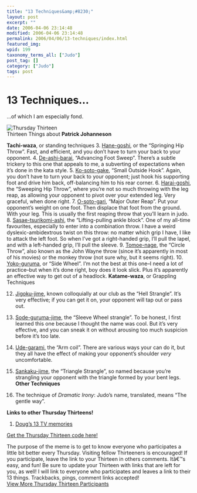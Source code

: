 ```yaml
---
title: "13 Techniques&amp;#8230;"
layout: post
excerpt: ""
date: 2006-04-06 23:14:48
modified: 2006-04-06 23:14:48
permalink: 2006/04/06/13-techniques/index.html
featured_img: 
wpid: 199
taxonomy_terms_all: ["Judo"]
post_tag: []
category: ["Judo"]
tags: post
---
```


# 13 Techniques&#8230;

…of which I am especially fond.

![Thursday Thirteen](http://www.mysuspensionofdisbelief.com/TT/thursdaythirteen300.jpg)  
Thirteen Things about **Patrick Johanneson**

**Tachi-waza**, or standing techniques 3. [Hane-goshi](http://www.judoinfo.com/images/animations/blue/hanegoshi.htm), or the “Springing Hip Throw”. Fast, and efficient, and you don’t have to turn your back to your opponent.
4. [De-ashi-barai](http://www.judoinfo.com/images/animations/blue/deashibarai.htm), “Advancing Foot Sweep”. There’s a subtle trickery to this one that appeals to me, a subverting of expectations when it’s done in the kata style.
5. [Ko-soto-gake](http://www.judoinfo.com/images/animations/blue/kosotogake.htm), “Small Outside Hook”. Again, you don’t have to turn your back to your opponent; just hook his supporting foot and drive him back, off-balancing him to his rear corner.
6. [Harai-goshi](http://www.judoinfo.com/images/animations/blue/haraigoshi.htm), the “Sweeping Hip Throw”, where you’re not so much throwing with the leg reap, as allowing your opponent to pivot over your extended leg. Very graceful, when done right.
7. [O-soto-gari](http://www.judoinfo.com/images/animations/blue/osotogari.htm), “Major Outer Reap”. Put your opponent’s weight on one foot. Then displace that foot from the ground. With your leg. This is usually the first reaping throw that you’ll learn in judo.
8. [Sasae-tsurikomi-ashi](http://www.judoinfo.com/images/animations/blue/sasaetsurikomiashi.htm), the “Lifting-pulling ankle block”. One of my all-time favourites, especially to enter into a combination throw. I have a weird dyslexic-ambidextrous twist on this throw: no matter which grip I have, I like to attack the left foot. So when I’ve got a right-handed grip, I’ll pull the lapel, and with a left-handed grip, I’ll pull the sleeve.
9. [Tomoe-nage](http://www.judoinfo.com/images/animations/blue/tomoenage.htm), the “Circle Throw”, also known as the John Wayne throw (since it’s apparently in most of his movies) or the monkey throw (not sure why, but it seems right).
10. [Yoko-guruma](http://www.judoinfo.com/images/animations/blue/yokoguruma.htm), or “Side Wheel”. I’m not the best at this one–I need a lot of practice–but when it’s done right, boy does it look slick. Plus it’s apparently an effective way to get out of a headlock.
**Katame-waza**, or Grappling Techniques

12. [Jigoku-jime](http://www.judoinfo.com/images/shime/jigoku_jime.gif), known colloquially at our club as the “Hell Strangle”. It’s very effective; if you can get it on, your opponent will tap out or pass out.
13. [Sode-guruma-jime](http://www.judoinfo.com/images/ejc/sodegurumajime.jpg), the “Sleeve Wheel strangle”. To be honest, I first learned this one because I thought the name was cool. But it’s very effective, and you can sneak it on without arousing too much suspicion before it’s too late.
14. [Ude-garami](http://www.judoinfo.com/quiz0297_2.htm), the “Arm coil”. There are various ways your can do it, but they all have the effect of making your opponent’s shoulder *very* uncomfortable.
15. [Sankaku-jime](http://www.judoinfo.com/images/yokosankaku.gif), the “Triangle Strangle”, so named because you’re strangling your opponent with the triangle formed by your bent legs.
**Other Techniques**

17. The technique of *Dramatic Irony*: Judo’s name, translated, means “The gentle way”.

**Links to other Thursday Thirteens!**

1. [Doug’s 13 TV memories](http://ballsandwalnuts.com/?p=767)

[Get the Thursday Thirteen code here!](http://www.mysuspensionofdisbelief.com/?page_id=208)

The purpose of the meme is to get to know everyone who participates a little bit better every Thursday. Visiting fellow Thirteeners is encouraged! If you participate, leave the link to your Thirteen in others comments. Itâ€™s easy, and fun! Be sure to update your Thirteen with links that are left for you, as well! I will link to everyone who participates and leaves a link to their 13 things. Trackbacks, pings, comment links accepted!  
[View More Thursday Thirteen Participants](http://technorati.com/tag/thursday+thirteen)